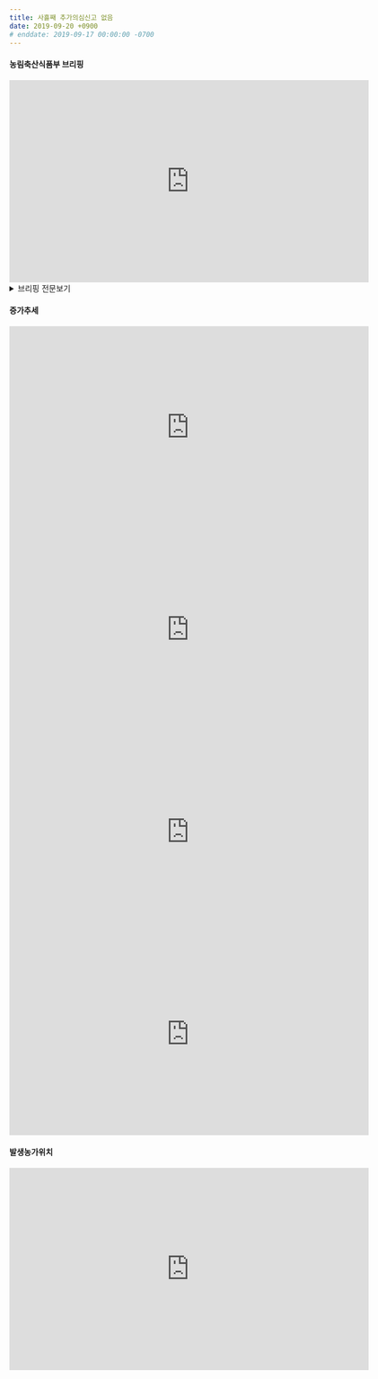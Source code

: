 ```yaml
---
title: 사흘째 추가의심신고 없음
date: 2019-09-20 +0900
# enddate: 2019-09-17 00:00:00 -0700
---
```

#### 농림축산식품부 브리핑
<iframe width="640" height="360" src="https://www.youtube.com/embed/5CCSpUIFylo" frameborder="0" allow="accelerometer; autoplay; encrypted-media; gyroscope; picture-in-picture" allowfullscreen></iframe>

<details>
<summary>브리핑 전문보기</summary>
<div markdown="1">

농림축산식품부는 지난 9월 16일 파주, 17일 연천소재 돼지농가에서 의심축 신고가 접수되고 ASF로 순차 확진된 이후, 오늘 9시 현재까지는 의심축 등에 대한 추가신고는 없습니다. 

오늘 6시 기준 돼지 10,372두를 살처분, 매몰 하였습니다. 파주발생농장은 9월 18일, 예방적 살처분하는 가족 농장 2개소는 어제까지 모두 완료하였습니다. 연천 발생농장 관련 예방적 살처분하는 농장 3개소 중 2개소는 살처분을 완료하였으며, 발생농장은 오늘 오전까지 완료할 예정이고 나머지 1개소는 조속히 마무리할 계획입니다. ASF 전파 여부를 확인하기 위해 발생농장 등 4개소의 반경 내에 있는 107개 농장과 차량 역학 437개 농장 등 총 544개 농장에 대한 정밀검사가 진행중입니다. 어제 오후 4시 기준 총 104개 농장에서 채혈되어 총 56개 농장에 대한 검사가 완료되었으며 모두 음성으로 판명되었습니다. 농식품부는 544개 농장 뿐만 아니라 ASF발생 위험이 높은 특별관리지역 등 전국 취약지역 돼지농장 1,494개소를 대상으로 어제 정밀검사를 추진하였으며 10월 4일까지 완료할 계획입니다. 금번 ASF 방역 상황에서 다수 농장과 교류가 잦은 특성이 있어 관리를 강화할 필요가 있는 축산관련 사업장을 대상으로는 오늘부터 일제점검을 추진할 계획입니다. 차량용 소독기 등 방역 시설은 물론 ASF에 유효한 소독약 사용과 희석배수 준수 여부 등도 확인할 계획입니다. 

한편 어제 6시 30분 부로 일시이동중지 명령이 해제되면서 일부 공판장을 제외하고는 대다수의 도매시장에서 돼지고기 경매가 이루어진 것으로 파악되었습니다. 일부 경매 물량이 미미한 것도 있었습니다만 대부분 경매가 원활하게 이루어 지면서 돼지고기 도매가격은 전일보다 6% 하락한 5,828원/kg을 기록하였습니다. 오늘부터는 대부분의 도매시장이 정상적으로 운영되고 경매가 어제보다 활기를 띌 것으로 예상되는 등 돼지고기 가격도 점차 안정될 것으로 예상됩니다. 

끝으로 ASF의 잠복기 4 내지 19일을 고려할 때 최초발생후 3주간이 가장 중요한 시기이기 때문에 이 기간 동안 보다 철저한 방역관리가 필요하다고 봅니다. 첫째, 농가에서는 소독이 가장 기본적이기 때문에 철저히 소독을 해주시기를 부탁을 드리겠습니다. 둘째, 차량 사람 가축 등의 출입통제와 멧돼지와의 접촉 차단을 철저히 해주시기 바랍니다. 셋째, 지자체에서 관내 농장과 도축장등 축산관련 시설에서 소독 등 방역이행 상황을 꼼꼼하게 점검하여 빈틈이 없도록 관리해 주시길 바랍니다. 이상으로 브리핑을 마치겠습니다.

</div>
</details>

#### 증가추세  
<iframe width="640" height="360" src="https://youngjunna.github.io/asf-timeline/190920-chart" frameborder="0" allow="accelerometer; autoplay; encrypted-media; gyroscope; picture-in-picture" allowfullscreen></iframe> 
<iframe width="640" height="360" src="https://youngjunna.github.io/asf-timeline/190920-bar1" frameborder="0" allow="accelerometer; autoplay; encrypted-media; gyroscope; picture-in-picture" allowfullscreen></iframe>

<iframe width="640" height="360" src="https://youngjunna.github.io/asf-timeline/190920-chart2" frameborder="0" allow="accelerometer; autoplay; encrypted-media; gyroscope; picture-in-picture" allowfullscreen></iframe>
<iframe width="640" height="360" src="https://youngjunna.github.io/asf-timeline/190920-bar2" frameborder="0" allow="accelerometer; autoplay; encrypted-media; gyroscope; picture-in-picture" allowfullscreen></iframe>

#### 발생농가위치  
<iframe width="640" height="360" src="https://youngjunna.github.io/asf-timeline/190920-map" frameborder="0" allow="accelerometer; autoplay; encrypted-media; gyroscope; picture-in-picture" allowfullscreen></iframe>
